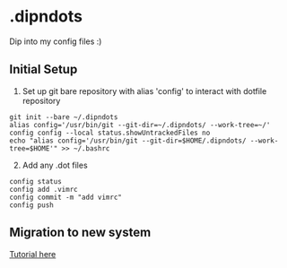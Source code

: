 # .dipndots
Dip into my config files :)

## Initial Setup

1. Set up git bare repository with alias 'config' to interact with dotfile repository
```
git init --bare ~/.dipndots
alias config='/usr/bin/git --git-dir=~/.dipndots/ --work-tree=~/'
config config --local status.showUntrackedFiles no
echo "alias config='/usr/bin/git --git-dir=$HOME/.dipndots/ --work-tree=$HOME'" >> ~/.bashrc
```

2. Add any .dot files 
```
config status
config add .vimrc
config commit -m "add vimrc"
config push
```

## Migration to new system
[Tutorial here](https://www.atlassian.com/git/tutorials/dotfiles)

